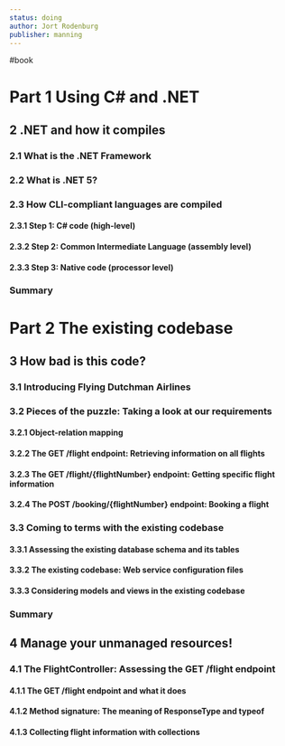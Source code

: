 ```yaml
---
status: doing
author: Jort Rodenburg
publisher: manning
---
```

#book
# Part 1 Using C# and .NET

## 2 .NET and how it compiles

### 2.1 What is the .NET Framework

### 2.2 What is .NET 5?

### 2.3 How CLI-compliant languages are compiled

#### 2.3.1 Step 1: C# code (high-level)

#### 2.3.2 Step 2: Common Intermediate Language (assembly level)

#### 2.3.3 Step 3: Native code (processor level)

### Summary

# Part 2 The existing codebase

## 3 How bad is this code?

### 3.1 Introducing Flying Dutchman Airlines

### 3.2 Pieces of the puzzle: Taking a look at our requirements

#### 3.2.1 Object-relation mapping

#### 3.2.2 The GET /flight endpoint: Retrieving information on all flights

#### 3.2.3 The GET /flight/{flightNumber} endpoint: Getting specific flight information

#### 3.2.4 The POST /booking/{flightNumber} endpoint: Booking a flight

### 3.3 Coming to terms with the existing codebase

#### 3.3.1 Assessing the existing database schema and its tables

#### 3.3.2 The existing codebase: Web service configuration files

#### 3.3.3 Considering models and views in the existing codebase

### Summary

## 4 Manage your unmanaged resources!

### 4.1 The FlightController: Assessing the GET /flight endpoint

#### 4.1.1 The GET /flight endpoint and what it does

#### 4.1.2 Method signature: The meaning of ResponseType and typeof

#### 4.1.3 Collecting flight information with collections

